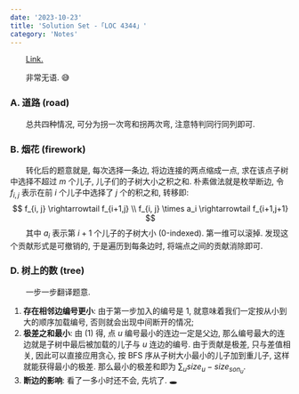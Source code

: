 ```yaml
---
date: '2023-10-23'
title: 'Solution Set -「LOC 4344」'
category: 'Notes'
---
```


&emsp;&emsp;[Link.](http://222.180.160.110:1024/contest/4344)

&emsp;&emsp;非常无语. 😅

### A. 道路 (road)

&emsp;&emsp;总共四种情况, 可分为拐一次弯和拐两次弯, 注意特判同行同列即可.

### B. 烟花 (firework)

&emsp;&emsp;转化后的题意就是, 每次选择一条边, 将边连接的两点缩成一点, 求在该点子树中选择不超过 $m$ 个儿子, 儿子们的子树大小之积之和. 朴素做法就是枚举断边, 令 $f_{i, j}$ 表示在前 $i$ 个儿子中选择了 $j$ 个的积之和, 转移即:
$$
f_{i, j} \rightarrowtail f_{i+1,j} \\
f_{i, j} \times a_i \rightarrowtail f_{i+1,j+1}
$$
&emsp;&emsp;其中 $a_i$ 表示第 $i+1$ 个儿子的子树大小 (0-indexed). 第一维可以滚掉. 发现这个贡献形式是可撤销的, 于是遍历到每条边时, 将端点之间的贡献消除即可.

### D. 树上的数 (tree)

&emsp;&emsp;一步一步翻译题意.

1. **存在相邻边编号更小**: 由于第一步加入的编号是 $1$, 就意味着我们一定按从小到大的顺序加载编号, 否则就会出现中间断开的情况;
2. **极差之和最小**: 由 (1) 得, 点 $u$ 编号最小的连边一定是父边, 那么编号最大的连边就是子树中最后被加载的儿子与 $u$ 连边的编号. 由于贡献是极差, 只与差值相关, 因此可以直接应用贪心, 按 BFS 序从子树大小最小的儿子加到重儿子, 这样就能获得最小的极差. 那么最小的极差和即为 $\displaystyle \sum_u size_u-size_{son_u}$.
3. **断边的影响**: 看了一多小时还不会, 先坑了. 🕳